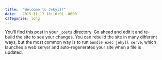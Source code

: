 ```yaml
---
title:  "Welcome to Jekyll!"
date:   2015-11-17 16:16:01 -0600
categories: long
---
```


You’ll find this post in your `_posts` directory. Go ahead and edit it and re-build the site to see your changes. You can rebuild the site in many different ways, but the most common way is to run `bundle exec jekyll serve`, which launches a web server and auto-regenerates your site when a file is updated.
